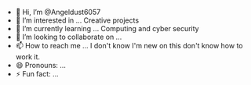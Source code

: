- 👋 Hi, I’m @Angeldust6057
- 👀 I’m interested in ... Creative projects
- 🌱 I’m currently learning ... Computing and cyber security 
- 💞️ I’m looking to collaborate on ...
- 📫 How to reach me ... I don't know I'm new on this don't know how to work it. 
- 😄 Pronouns: ...
- ⚡ Fun fact: ...

<!---
Angeldust6057/Angeldust6057 is a ✨ special ✨ repository because its `README.md` (this file) appears on your GitHub profile.
You can click the Preview link to take a look at your changes.
--->
